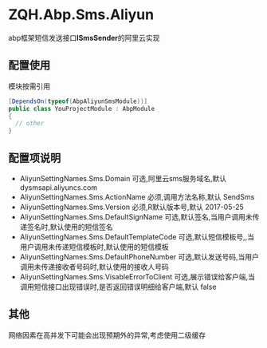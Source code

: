 # ZQH.Abp.Sms.Aliyun

abp框架短信发送接口**ISmsSender**的阿里云实现

## 配置使用

模块按需引用

```csharp
[DependsOn(typeof(AbpAliyunSmsModule))]
public class YouProjectModule : AbpModule
{
  // other
}
```
## 配置项说明

*	AliyunSettingNames.Sms.Domain						可选,阿里云sms服务域名,默认 dysmsapi.aliyuncs.com  
*	AliyunSettingNames.Sms.ActionName					必须,调用方法名称,默认 SendSms
*	AliyunSettingNames.Sms.Version						必须,R默认版本号,默认 2017-05-25
*	AliyunSettingNames.Sms.DefaultSignName				可选,默认签名,当用户调用未传递签名时,默认使用的短信签名  
*	AliyunSettingNames.Sms.DefaultTemplateCode			可选,默认短信模板号,,当用户调用未传递短信模板时,默认使用的短信模板
*	AliyunSettingNames.Sms.DefaultPhoneNumber			可选,默认发送号码,当用户调用未传递接收者号码时,默认使用的接收人号码  
*	AliyunSettingNames.Sms.VisableErrorToClient			可选,展示错误给客户端,当调用短信接口出现错误时,是否返回错误明细给客户端,默认 false  

## 其他

网络因素在高并发下可能会出现预期外的异常,考虑使用二级缓存
